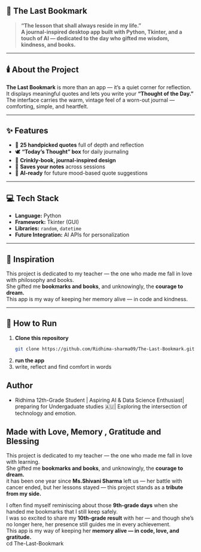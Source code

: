 ## 🌿 The Last Bookmark  

> **“The lesson that shall always reside in my life.”**  
> **A journal-inspired desktop app built with Python, Tkinter, and a touch of AI — dedicated to the day who gifted me wisdom, kindness, and books.**

---

## 🕯️ **About the Project**  
**The Last Bookmark** is more than an app — it’s a quiet corner for reflection.  
It displays meaningful quotes and lets you write your **“Thought of the Day.”**  
The interface carries the warm, vintage feel of a worn-out journal — comforting, simple, and heartfelt.  

---

## ✨ **Features**  
- 📖 **25 handpicked quotes** full of depth and reflection  
- 🕊 **“Today’s Thought” box** for daily journaling  
- 🎨 **Crinkly-book, journal-inspired design**  
- 💾 **Saves your notes** across sessions  
- 🧠 **AI-ready** for future mood-based quote suggestions  

---

## 💻 **Tech Stack**  
- **Language:** Python  
- **Framework:** Tkinter (GUI)  
- **Libraries:** `random`, `datetime`  
- **Future Integration:** AI APIs for personalization  

---

## 🌸 **Inspiration**  
This project is dedicated to my teacher — the one who made me fall in love with philosophy and books.  
She gifted me **bookmarks and books**, and unknowingly, the **courage to dream.**  
This app is my way of keeping her memory alive — in code and kindness.  

---

## 🚀 **How to Run**  
1. **Clone this repository**  
   ```bash
   git clone https://github.com/Ridhima-sharma09/The-Last-Bookmark.git
2. **run the app**
3. write, reflect and find comfort in words
## Author 
* Ridhima 
 12th-Grade Student | Aspiring AI & Data Science Enthusiast| preparing for Undergaduate studies 🇦🇺|
Exploring the intersection of technology and emotion.
## Made with Love, Memory , Gratitude and Blessing 
This project is dedicated to my teacher — the one who made me fall in love with learning.  
She gifted me **bookmarks and books**, and unknowingly, the **courage to dream.**  
it has been one year since **Ms.Shivani Sharma** left us —  her battle with cancer ended, but her lessons stayed — this project stands as a **tribute from my side.**  

I often find myself reminiscing about those **9th-grade days** when she handed me bookmarks that I still keep safely.  
I was so excited to share my **10th-grade result** with her — and though she’s no longer here, her presence still guides me in every achievement.  
This app is my way of keeping her **memory alive — in code, love, and gratitude.**   
   cd The-Last-Bookmark

